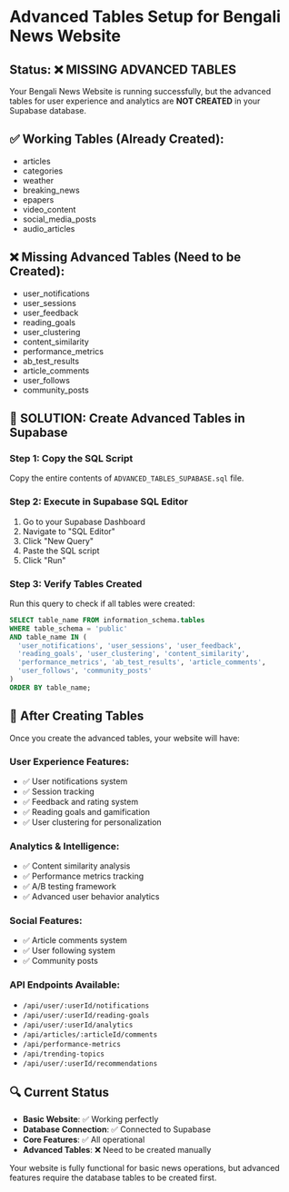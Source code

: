 # Advanced Tables Setup for Bengali News Website

## Status: ❌ MISSING ADVANCED TABLES

Your Bengali News Website is running successfully, but the advanced tables for user experience and analytics are **NOT CREATED** in your Supabase database.

## ✅ Working Tables (Already Created):
- articles
- categories  
- weather
- breaking_news
- epapers
- video_content
- social_media_posts
- audio_articles

## ❌ Missing Advanced Tables (Need to be Created):
- user_notifications
- user_sessions
- user_feedback
- reading_goals
- user_clustering
- content_similarity
- performance_metrics
- ab_test_results
- article_comments
- user_follows
- community_posts

## 🔧 SOLUTION: Create Advanced Tables in Supabase

### Step 1: Copy the SQL Script
Copy the entire contents of `ADVANCED_TABLES_SUPABASE.sql` file.

### Step 2: Execute in Supabase SQL Editor
1. Go to your Supabase Dashboard
2. Navigate to "SQL Editor"
3. Click "New Query"
4. Paste the SQL script
5. Click "Run"

### Step 3: Verify Tables Created
Run this query to check if all tables were created:
```sql
SELECT table_name FROM information_schema.tables 
WHERE table_schema = 'public' 
AND table_name IN (
  'user_notifications', 'user_sessions', 'user_feedback', 
  'reading_goals', 'user_clustering', 'content_similarity',
  'performance_metrics', 'ab_test_results', 'article_comments',
  'user_follows', 'community_posts'
)
ORDER BY table_name;
```

## 🚀 After Creating Tables

Once you create the advanced tables, your website will have:

### User Experience Features:
- ✅ User notifications system
- ✅ Session tracking
- ✅ Feedback and rating system
- ✅ Reading goals and gamification
- ✅ User clustering for personalization

### Analytics & Intelligence:
- ✅ Content similarity analysis
- ✅ Performance metrics tracking
- ✅ A/B testing framework
- ✅ Advanced user behavior analytics

### Social Features:
- ✅ Article comments system
- ✅ User following system
- ✅ Community posts

### API Endpoints Available:
- `/api/user/:userId/notifications`
- `/api/user/:userId/reading-goals`
- `/api/user/:userId/analytics`
- `/api/articles/:articleId/comments`
- `/api/performance-metrics`
- `/api/trending-topics`
- `/api/user/:userId/recommendations`

## 🔍 Current Status
- **Basic Website**: ✅ Working perfectly
- **Database Connection**: ✅ Connected to Supabase
- **Core Features**: ✅ All operational
- **Advanced Tables**: ❌ Need to be created manually

Your website is fully functional for basic news operations, but advanced features require the database tables to be created first.